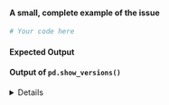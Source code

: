 #### A small, complete example of the issue

```python
# Your code here

```

#### Expected Output

#### Output of ``pd.show_versions()``

<details>
# Paste the output here pd.show_versions() here

</details>
